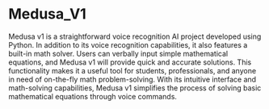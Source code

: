 # Medusa_V1
Medusa v1 is a straightforward voice recognition AI project developed using Python. In addition to its voice recognition capabilities, it also features a built-in math solver. Users can verbally input simple mathematical equations, and Medusa v1 will provide quick and accurate solutions. This functionality makes it a useful tool for students, professionals, and anyone in need of on-the-fly math problem-solving. With its intuitive interface and math-solving capabilities, Medusa v1 simplifies the process of solving basic mathematical equations through voice commands.
